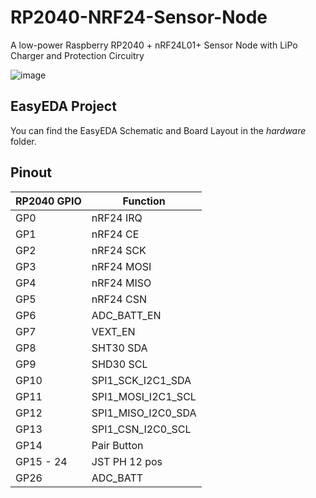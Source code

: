 # RP2040-NRF24-Sensor-Node
A low-power Raspberry RP2040 + nRF24L01+ Sensor Node with LiPo Charger and Protection Circuitry

![image](https://user-images.githubusercontent.com/6614616/180988876-144fc949-0bf1-442e-b0da-cc705b372a3d.png)

## EasyEDA Project
You can find the EasyEDA Schematic and Board Layout in the *hardware* folder.

## Pinout

| RP2040 GPIO   | Function            |
| ------------- | ------------------- |
| GP0           | nRF24 IRQ           |
| GP1           | nRF24 CE            |
| GP2           | nRF24 SCK           |
| GP3           | nRF24 MOSI          |
| GP4           | nRF24 MISO          |
| GP5           | nRF24 CSN           |
| GP6           | ADC_BATT_EN         |
| GP7           | VEXT_EN             |
| GP8           | SHT30 SDA           |
| GP9           | SHD30 SCL           |
| GP10          | SPI1_SCK_I2C1_SDA   |
| GP11          | SPI1_MOSI_I2C1_SCL  |
| GP12          | SPI1_MISO_I2C0_SDA  |
| GP13          | SPI1_CSN_I2C0_SCL   |
| GP14          | Pair Button         |
| GP15 - 24     | JST PH 12 pos       |
| GP26          | ADC_BATT            |
